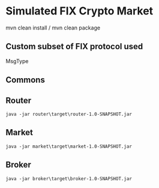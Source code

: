 # Simulated FIX Crypto Market

mvn clean install / mvn clean package

## Custom subset of FIX protocol used

MsgType

## Commons 

## Router
    java -jar router\target\router-1.0-SNAPSHOT.jar
## Market
    java -jar market\target\market-1.0-SNAPSHOT.jar
## Broker
    java -jar broker\target\broker-1.0-SNAPSHOT.jar